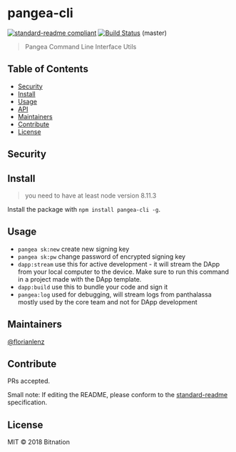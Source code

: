 # pangea-cli

[![standard-readme compliant](https://img.shields.io/badge/standard--readme-OK-green.svg?style=flat-square)](https://github.com/RichardLitt/standard-readme)
[![Build Status](https://travis-ci.org/Bit-Nation/pangea-cli.svg?branch=master)](https://travis-ci.org/Bit-Nation/pangea-cli) (master)

> Pangea Command Line Interface Utils

## Table of Contents

- [Security](#security)
- [Install](#install)
- [Usage](#usage)
- [API](#api)
- [Maintainers](#maintainers)
- [Contribute](#contribute)
- [License](#license)

## Security

## Install
> you need to have at least node version 8.11.3

Install the package with `npm install pangea-cli -g`. 

## Usage

- `pangea sk:new` create new signing key
- `pangea sk:pw` change password of encrypted signing key
- `dapp:stream` use this for active development - it will stream the DApp from your local computer to the device. Make sure to run this command in a project made with the DApp template. 
- `dapp:build` use this to bundle your code and sign it
- `pangea:log` used for debugging, will stream logs from panthalassa mostly used by the core team and not for DApp development

## Maintainers

[@florianlenz](https://github.com/florianlenz)

## Contribute

PRs accepted.

Small note: If editing the README, please conform to the [standard-readme](https://github.com/RichardLitt/standard-readme) specification.

## License

MIT © 2018 Bitnation

